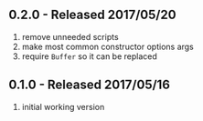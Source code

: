 ## 0.2.0 - Released 2017/05/20

1. remove unneeded scripts
2. make most common constructor options args
3. require `Buffer` so it can be replaced


## 0.1.0 - Released 2017/05/16

1. initial working version
